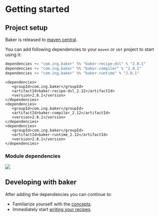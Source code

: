 # Getting started

## Project setup

Baker is released to [maven central](https://search.maven.org/search?q=com.ing.baker).

You can add following dependencies to your `maven` or `sbt` project to start using it:

``` scala tab="Sbt"
dependencies += "com.ing.baker" %% "baker-recipe-dsl" % "2.0.1"
dependencies += "com.ing.baker" %% "baker-compiler" % "2.0.1"
dependencies += "com.ing.baker" %% "baker-runtime" % "2.0.1"
```

``` maven tab="Maven"
<dependencies>
   <groupId>com.ing.baker</groupId>
   <artifactId>baker-recipe-dsl_2.12</artifactId>
   <version>2.0.1</version>
</dependencies>
<dependencies>
   <groupId>com.ing.baker</groupId>
   <artifactId>baker-compiler_2.12</artifactId>
   <version>2.0.1</version>
</dependencies>
<dependencies>
   <groupId>com.ing.baker</groupId>
   <artifactId>baker-runtime_2.12</artifactId>
   <version>2.0.1</version>
</dependencies>

```

### Module dependencies

![](../images/deps.svg)

## Developing with baker

After adding the dependencies you can continue to:

 - Familiarize yourself with the [concepts](documentation/concepts.md).
 - Immediately start [writing your recipes](documentation/recipe-dsl.md).